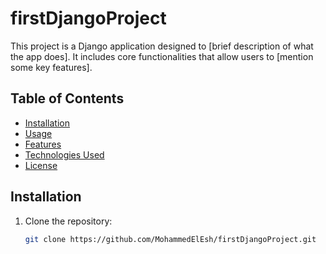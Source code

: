 # firstDjangoProject

This project is a Django application designed to [brief description of what the app does]. It includes core functionalities that allow users to [mention some key features].

## Table of Contents

- [Installation](#installation)
- [Usage](#usage)
- [Features](#features)
- [Technologies Used](#technologies-used)
- [License](#license)

## Installation

1. Clone the repository:
   ```bash
   git clone https://github.com/MohammedElEsh/firstDjangoProject.git
